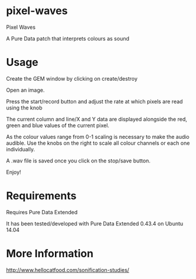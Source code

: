 pixel-waves
===========

Pixel Waves

A Pure Data patch that interprets colours as sound

Usage
=====
Create the GEM window by clicking on create/destroy

Open an image.

Press the start/record button and adjust the rate at which pixels are read using the knob

The current column and line/X and Y data are displayed alongside the red, green and blue values of the current pixel.

As the colour values range from 0-1 scaling is necessary to make the audio audible. Use the knobs on the right to scale all colour channels or each one individually.

A .wav file is saved once you click on the stop/save button.

Enjoy!

Requirements
============
Requires Pure Data Extended

It has been tested/developed with Pure Data Extended 0.43.4 on Ubuntu 14.04

More Information
================
http://www.hellocatfood.com/sonification-studies/ 
